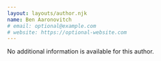 ```yaml
---
layout: layouts/author.njk
name: Ben Aaronovitch
# email: optional@example.com
# website: https://optional-website.com
---
```

No additional information is available for this author.
